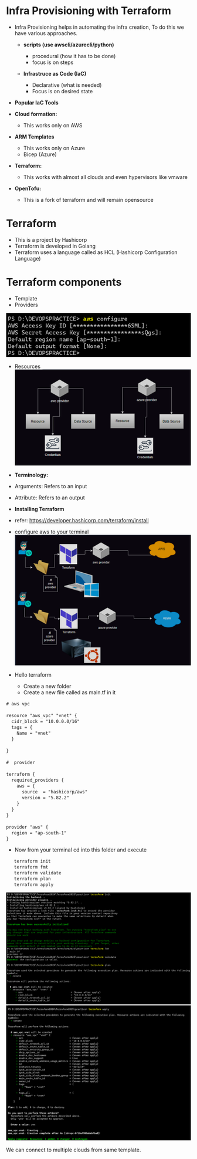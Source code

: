 # Infra Provisioning with Terraform 

* Infra Provisioning helps in automating the infra creation, To do this we have various approaches. 
   *  __scripts (use awscli/azurecli/python)__
      *  procedural (how it has to be done)
      *  focus is on steps
   
   * __Infrastruce  as Code (IaC)__
      * Declarative (what is needed)
      * Focus is on desired state
   
* __Popular IaC Tools__ 
   
* __Cloud formation:__ 
    * This works only on AWS


* __ARM Templates__
   * This works only on Azure
   * Bicep (Azure)

* __Terraform:__
   * This works with almost all clouds and even hypervisors like vmware

* __OpenTofu:__
   * This is a fork of terraform and will remain opensource

# Terraform

 * This is a project by Hashicorp
 * Terraform is developed in Golang
 * Terraform uses a language called as HCL (Hashicorp Configuration Language)

# Terraform components

* Template
* Providers 
 
![preview](images/3.png)

* Resources
![preview](images/2.png)

* __Terminology:__
 
 * Arguments: Refers to an input
 * Attribute: Refers to an output 

* __Installing Terraform__

* refer: https://developer.hashicorp.com/terraform/install
* configure aws to your terminal 
![preview](images/1.png)

* Hello terraform
   * Create a new folder
   * Create a new file called as main.tf in it
   
```
# aws vpc 

resource "aws_vpc" "vnet" {
  cidr_block = "10.0.0.0/16"
  tags = {
    Name = "vnet"
  }

}

#  provider 

terraform {
  required_providers {
    aws = {
      source  = "hashicorp/aws"
      version = "5.82.2"
    }
  }
}

provider "aws" {
  region = "ap-south-1"
}
```

* Now from your terminal cd into this folder and execute
```
   terraform init
   terraform fmt
   terraform validate
   terraform plan
   terraform apply
```
![preview](images/4.png)
![preview](images/5.png)
 
We can connect to multiple clouds from same template.

